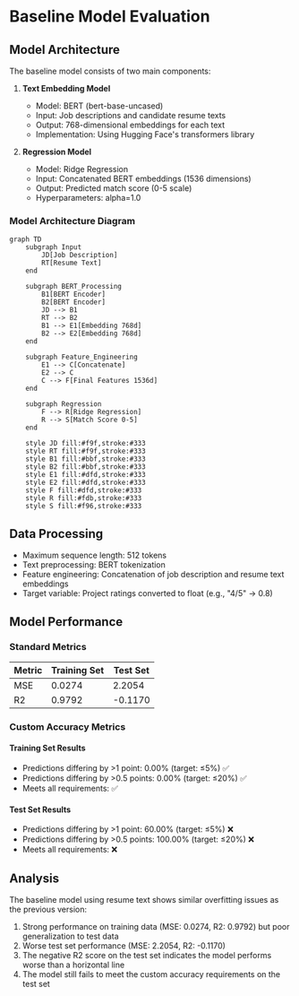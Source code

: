 # Baseline Model Evaluation

## Model Architecture

The baseline model consists of two main components:

1. **Text Embedding Model**
   - Model: BERT (bert-base-uncased)
   - Input: Job descriptions and candidate resume texts
   - Output: 768-dimensional embeddings for each text
   - Implementation: Using Hugging Face's transformers library

2. **Regression Model**
   - Model: Ridge Regression
   - Input: Concatenated BERT embeddings (1536 dimensions)
   - Output: Predicted match score (0-5 scale)
   - Hyperparameters: alpha=1.0

### Model Architecture Diagram

```mermaid
graph TD
    subgraph Input
        JD[Job Description]
        RT[Resume Text]
    end

    subgraph BERT_Processing
        B1[BERT Encoder]
        B2[BERT Encoder]
        JD --> B1
        RT --> B2
        B1 --> E1[Embedding 768d]
        B2 --> E2[Embedding 768d]
    end

    subgraph Feature_Engineering
        E1 --> C[Concatenate]
        E2 --> C
        C --> F[Final Features 1536d]
    end

    subgraph Regression
        F --> R[Ridge Regression]
        R --> S[Match Score 0-5]
    end

    style JD fill:#f9f,stroke:#333
    style RT fill:#f9f,stroke:#333
    style B1 fill:#bbf,stroke:#333
    style B2 fill:#bbf,stroke:#333
    style E1 fill:#dfd,stroke:#333
    style E2 fill:#dfd,stroke:#333
    style F fill:#dfd,stroke:#333
    style R fill:#fdb,stroke:#333
    style S fill:#f96,stroke:#333
```

## Data Processing
- Maximum sequence length: 512 tokens
- Text preprocessing: BERT tokenization
- Feature engineering: Concatenation of job description and resume text embeddings
- Target variable: Project ratings converted to float (e.g., "4/5" → 0.8)

## Model Performance

### Standard Metrics
| Metric | Training Set | Test Set |
|--------|-------------|-----------|
| MSE    | 0.0274      | 2.2054    |
| R2     | 0.9792      | -0.1170   |

### Custom Accuracy Metrics

#### Training Set Results
- Predictions differing by >1 point: 0.00% (target: ≤5%) ✅
- Predictions differing by >0.5 points: 0.00% (target: ≤20%) ✅
- Meets all requirements: ✅

#### Test Set Results
- Predictions differing by >1 point: 60.00% (target: ≤5%) ❌
- Predictions differing by >0.5 points: 100.00% (target: ≤20%) ❌
- Meets all requirements: ❌

## Analysis

The baseline model using resume text shows similar overfitting issues as the previous version:
1. Strong performance on training data (MSE: 0.0274, R2: 0.9792) but poor generalization to test data
2. Worse test set performance (MSE: 2.2054, R2: -0.1170)
3. The negative R2 score on the test set indicates the model performs worse than a horizontal line
4. The model still fails to meet the custom accuracy requirements on the test set
